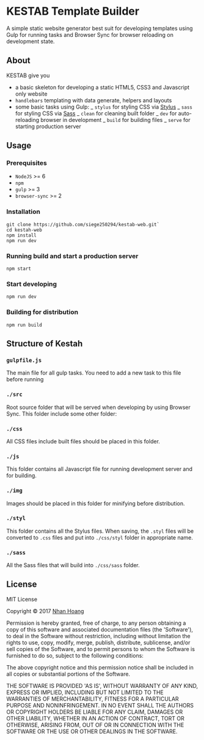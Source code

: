 # KESTAB Template Builder

A simple static website generator best suit for developing templates using Gulp for running tasks and Browser Sync for browser reloading on development state.

## About

KESTAB give you

* a basic skeleton for developing a static HTML5, CSS3 and Javascript only website
* `handlebars` templating with data generate, helpers and layouts
* some basic tasks using Gulp:
  _ `stylus` for styling CSS via [Stylus]
  _ `sass` for styling CSS via [Sass]
  _ `clean` for cleaning built folder
  _ `dev` for auto-reloading browser in development
  _ `build` for building files
  _ `serve` for starting production server

## Usage

### Prerequisites

* `NodeJS` >= 6
* `npm`
* `gulp` >= 3
* `browser-sync` >= 2

### Installation

```
git clone https://github.com/siege250294/kestab-web.git`
cd kestah-web
npm install
npm run dev
```

### Running build and start a production server

```
npm start
```

### Start developing

```
npm run dev
```

### Building for distribution

```
npm run build
```

## Structure of Kestah

### `gulpfile.js`

The main file for all gulp tasks. You need to add a new task to this file before running

### `./src`

Root source folder that will be served when developing by using Browser Sync. This folder include some other folder:

### `./css`

All CSS files include built files should be placed in this folder.

### `./js`

This folder contains all Javascript file for running development server and for building.

### `./img`

Images should be placed in this folder for minifying before distribution.

### `./styl`

This folder contains all the Stylus files. When saving, the `.styl` files will be converted to `.css` files and put into `./css/styl` folder in appropriate name.

### `./sass`

All the Sass files that will build into `./css/sass` folder.

## License

MIT License

Copyright &copy; 2017 [Nhan Hoang]

Permission is hereby granted, free of charge, to any person obtaining a copy of this software and associated documentation files (the 'Software'), to deal in the Software without restriction, including without limitation the rights to use, copy, modify, merge, publish, distribute, sublicense, and/or sell copies of the Software, and to permit persons to whom the Software is furnished to do so, subject to the following conditions:

The above copyright notice and this permission notice shall be included in all copies or substantial portions of the Software.

THE SOFTWARE IS PROVIDED 'AS IS', WITHOUT WARRANTY OF ANY KIND, EXPRESS OR IMPLIED, INCLUDING BUT NOT LIMITED TO THE WARRANTIES OF MERCHANTABILITY, FITNESS FOR A PARTICULAR PURPOSE AND NONINFRINGEMENT. IN NO EVENT SHALL THE AUTHORS OR COPYRIGHT HOLDERS BE LIABLE FOR ANY CLAIM, DAMAGES OR OTHER LIABILITY, WHETHER IN AN ACTION OF CONTRACT, TORT OR OTHERWISE, ARISING FROM, OUT OF OR IN CONNECTION WITH THE SOFTWARE OR THE USE OR OTHER DEALINGS IN THE SOFTWARE.

[stylus]: http://stylus-lang.com/
[sass]: http://sass-lang.com/
[nhan hoang]: http://nhanhoang.com
